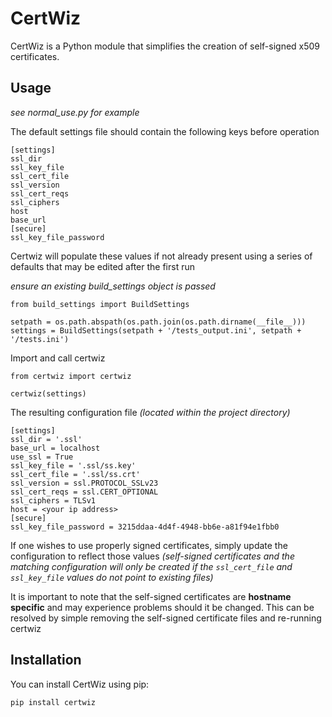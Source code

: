 # CertWiz

CertWiz is a Python module that simplifies the creation of self-signed x509 certificates.

## Usage
*see normal_use.py for example*

The default settings file should contain the following keys before operation
```
[settings]
ssl_dir
ssl_key_file
ssl_cert_file
ssl_version
ssl_cert_reqs
ssl_ciphers
host
base_url
[secure]
ssl_key_file_password
```
Certwiz will populate these values if not already present using a series of defaults that may be edited after the first 
run

*ensure an existing build_settings object is passed*
```
from build_settings import BuildSettings

setpath = os.path.abspath(os.path.join(os.path.dirname(__file__)))
settings = BuildSettings(setpath + '/tests_output.ini', setpath + '/tests.ini')
```
Import and call certwiz
```
from certwiz import certwiz

certwiz(settings)
```
The resulting configuration file *(located within the project directory)*
```
[settings]
ssl_dir = '.ssl'
base_url = localhost
use_ssl = True
ssl_key_file = '.ssl/ss.key'
ssl_cert_file = '.ssl/ss.crt'
ssl_version = ssl.PROTOCOL_SSLv23
ssl_cert_reqs = ssl.CERT_OPTIONAL
ssl_ciphers = TLSv1
host = <your ip address>
[secure]
ssl_key_file_password = 3215ddaa-4d4f-4948-bb6e-a81f94e1fbb0
```
If one wishes to use properly signed certificates, simply update the configuration to reflect those values
*(self-signed certificates and the matching configuration will only be created if the `ssl_cert_file` and `ssl_key_file`
values do not point to existing files)*

It is important to note that the self-signed certificates are **hostname specific** and may experience problems
should it be changed. This can be resolved by simple removing the self-signed certificate files and re-running certwiz

## Installation

You can install CertWiz using pip:

```bash
pip install certwiz
